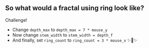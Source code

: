 So what would a fractal using ring look like?
---
Challenge!
- Change `depth_max` to `depth_max = 7 * mouse_y`
- Now change `stem_width` to `stem_width = depth_f`
- And finally, set `ring_count` to `ring_count = 3 * mouse_x` ✨🎇✨